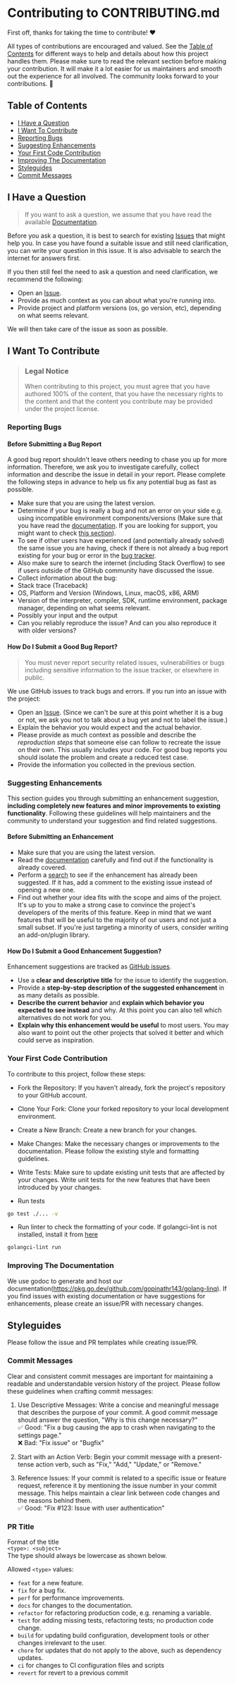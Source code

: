 # Contributing to CONTRIBUTING.md

First off, thanks for taking the time to contribute! ❤️

All types of contributions are encouraged and valued. See the [Table of Contents](#table-of-contents) for different ways to help and details about how this project handles them. Please make sure to read the relevant section before making your contribution. It will make it a lot easier for us maintainers and smooth out the experience for all involved. The community looks forward to your contributions. 🎉

## Table of Contents

- [I Have a Question](#i-have-a-question)
- [I Want To Contribute](#i-want-to-contribute)
- [Reporting Bugs](#reporting-bugs)
- [Suggesting Enhancements](#suggesting-enhancements)
- [Your First Code Contribution](#your-first-code-contribution)
- [Improving The Documentation](#improving-the-documentation)
- [Styleguides](#styleguides)
- [Commit Messages](#commit-messages)

## I Have a Question

> If you want to ask a question, we assume that you have read the available [Documentation](https://pkg.go.dev/github.com/gopinathr143/golang-linq).

Before you ask a question, it is best to search for existing [Issues](/issues) that might help you. In case you have found a suitable issue and still need clarification, you can write your question in this issue. It is also advisable to search the internet for answers first.

If you then still feel the need to ask a question and need clarification, we recommend the following:

- Open an [Issue](/issues/new).
- Provide as much context as you can about what you're running into.
- Provide project and platform versions (os, go version, etc), depending on what seems relevant.

We will then take care of the issue as soon as possible.

## I Want To Contribute

> ### Legal Notice
>
> When contributing to this project, you must agree that you have authored 100% of the content, that you have the necessary rights to the content and that the content you contribute may be provided under the project license.

### Reporting Bugs

#### Before Submitting a Bug Report

A good bug report shouldn't leave others needing to chase you up for more information. Therefore, we ask you to investigate carefully, collect information and describe the issue in detail in your report. Please complete the following steps in advance to help us fix any potential bug as fast as possible.

- Make sure that you are using the latest version.
- Determine if your bug is really a bug and not an error on your side e.g. using incompatible environment components/versions (Make sure that you have read the [documentation](). If you are looking for support, you might want to check [this section](#i-have-a-question)).
- To see if other users have experienced (and potentially already solved) the same issue you are having, check if there is not already a bug report existing for your bug or error in the [bug tracker](issues?q=label%3Abug).
- Also make sure to search the internet (including Stack Overflow) to see if users outside of the GitHub community have discussed the issue.
- Collect information about the bug:
- Stack trace (Traceback)
- OS, Platform and Version (Windows, Linux, macOS, x86, ARM)
- Version of the interpreter, compiler, SDK, runtime environment, package manager, depending on what seems relevant.
- Possibly your input and the output
- Can you reliably reproduce the issue? And can you also reproduce it with older versions?

#### How Do I Submit a Good Bug Report?

> You must never report security related issues, vulnerabilities or bugs including sensitive information to the issue tracker, or elsewhere in public.

We use GitHub issues to track bugs and errors. If you run into an issue with the project:

- Open an [Issue](/issues/new). (Since we can't be sure at this point whether it is a bug or not, we ask you not to talk about a bug yet and not to label the issue.)
- Explain the behavior you would expect and the actual behavior.
- Please provide as much context as possible and describe the _reproduction steps_ that someone else can follow to recreate the issue on their own. This usually includes your code. For good bug reports you should isolate the problem and create a reduced test case.
- Provide the information you collected in the previous section.

### Suggesting Enhancements

This section guides you through submitting an enhancement suggestion, **including completely new features and minor improvements to existing functionality**. Following these guidelines will help maintainers and the community to understand your suggestion and find related suggestions.

#### Before Submitting an Enhancement

- Make sure that you are using the latest version.
- Read the [documentation](https://pkg.go.dev/github.com/gopinathr143/golang-linq) carefully and find out if the functionality is already covered.
- Perform a [search](/issues) to see if the enhancement has already been suggested. If it has, add a comment to the existing issue instead of opening a new one.
- Find out whether your idea fits with the scope and aims of the project. It's up to you to make a strong case to convince the project's developers of the merits of this feature. Keep in mind that we want features that will be useful to the majority of our users and not just a small subset. If you're just targeting a minority of users, consider writing an add-on/plugin library.

#### How Do I Submit a Good Enhancement Suggestion?

Enhancement suggestions are tracked as [GitHub issues](/issues).

- Use a **clear and descriptive title** for the issue to identify the suggestion.
- Provide a **step-by-step description of the suggested enhancement** in as many details as possible.
- **Describe the current behavior** and **explain which behavior you expected to see instead** and why. At this point you can also tell which alternatives do not work for you.
- **Explain why this enhancement would be useful** to most users. You may also want to point out the other projects that solved it better and which could serve as inspiration.

### Your First Code Contribution

To contribute to this project, follow these steps:

- Fork the Repository: If you haven't already, fork the project's repository to your GitHub account.

- Clone Your Fork: Clone your forked repository to your local development environment.

- Create a New Branch: Create a new branch for your changes.

- Make Changes: Make the necessary changes or improvements to the documentation. Please follow the existing style and formatting guidelines.

- Write Tests: Make sure to update existing unit tests that are affected by your changes. Write unit tests for the new features that have been introduced by your changes.

- Run tests

```bash
go test ./... -v
```

- Run linter to check the formatting of your code. If golangci-lint is not installed, install it from [here](https://golangci-lint.run/usage/install/#local-installation)

```bash
golangci-lint run
```

### Improving The Documentation

We use godoc to generate and host our documentation(https://pkg.go.dev/github.com/gopinathr143/golang-linq). If you find issues with existing documentation or have suggestions for enhancements, please create an issue/PR with necessary changes.

## Styleguides

Please follow the issue and PR templates while creating issue/PR.

### Commit Messages

Clear and consistent commit messages are important for maintaining a readable and understandable version history of the project. Please follow these guidelines when crafting commit messages:

1. Use Descriptive Messages: Write a concise and meaningful message that describes the purpose of your commit. A good commit message should answer the question, "Why is this change necessary?"<br>
   ✅ Good: "Fix a bug causing the app to crash when navigating to the settings page."<br>
   ❌ Bad: "Fix issue" or "Bugfix"

2. Start with an Action Verb: Begin your commit message with a present-tense action verb, such as "Fix," "Add," "Update," or "Remove."

3. Reference Issues: If your commit is related to a specific issue or feature request, reference it by mentioning the issue number in your commit message. This helps maintain a clear link between code changes and the reasons behind them.<br>
   ✅ Good: "Fix #123: Issue with user authentication"

### PR Title

Format of the title<br>
`<type>: <subject>`<br>
The type should always be lowercase as shown below.

Allowed `<type>` values:

- `feat` for a new feature.
- `fix` for a bug fix.
- `perf` for performance improvements.
- `docs` for changes to the documentation.
- `refactor` for refactoring production code, e.g. renaming a variable.
- `test` for adding missing tests, refactoring tests; no production code change.
- `build` for updating build configuration, development tools or other changes irrelevant to the user.
- `chore` for updates that do not apply to the above, such as dependency updates.
- `ci` for changes to CI configuration files and scripts
- `revert` for revert to a previous commit
